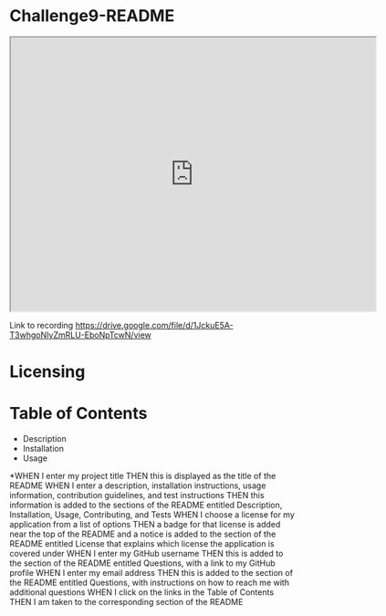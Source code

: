 # Challenge9-README

<iframe src="https://drive.google.com/file/d/1JckuE5A-T3whgoNIyZmRLU-EboNpTcwN/preview" width="640" height="480"></iframe>

Link to recording https://drive.google.com/file/d/1JckuE5A-T3whgoNIyZmRLU-EboNpTcwN/view

# Licensing

# Table of Contents

* Description
* Installation
* Usage

*WHEN I enter my project title
THEN this is displayed as the title of the README
WHEN I enter a description, installation instructions, usage information, contribution guidelines, and test instructions
THEN this information is added to the sections of the README entitled Description, Installation, Usage, Contributing, and Tests
WHEN I choose a license for my application from a list of options
THEN a badge for that license is added near the top of the README and a notice is added to the section of the README entitled License that explains which license the application is covered under
WHEN I enter my GitHub username
THEN this is added to the section of the README entitled Questions, with a link to my GitHub profile
WHEN I enter my email address
THEN this is added to the section of the README entitled Questions, with instructions on how to reach me with additional questions
WHEN I click on the links in the Table of Contents
THEN I am taken to the corresponding section of the README


